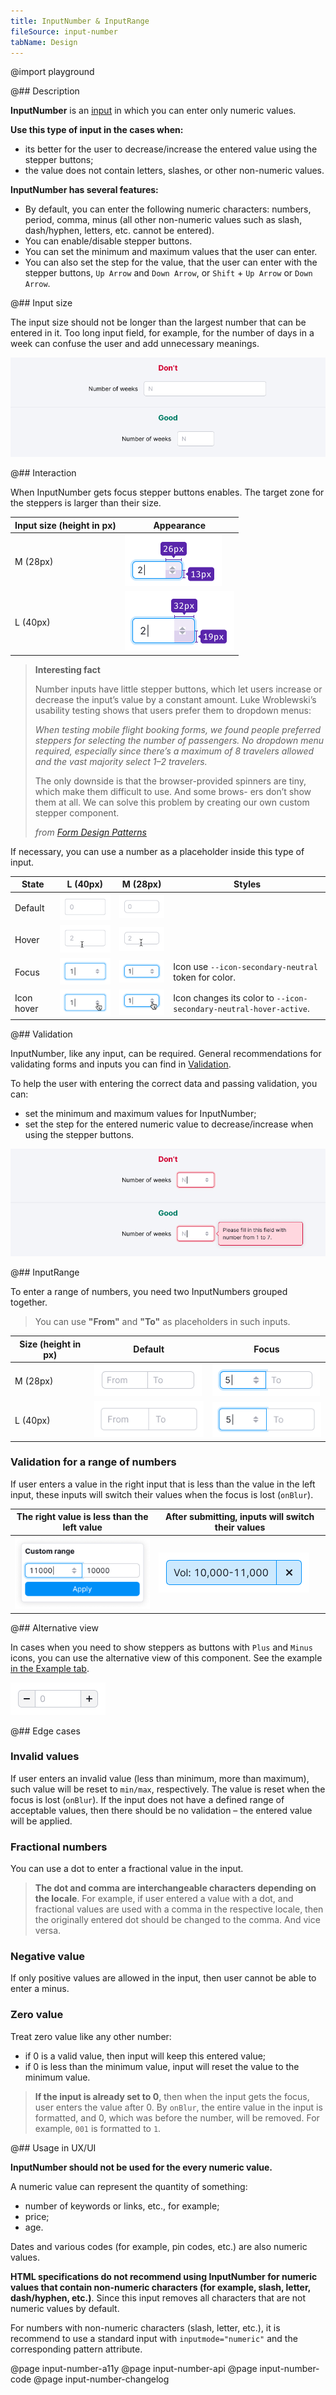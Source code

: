 ```yaml
---
title: InputNumber & InputRange
fileSource: input-number
tabName: Design
---
```


@import playground

@## Description

**InputNumber** is an [input](/components/input/) in which you can enter only numeric values.

**Use this type of input in the cases when:**

- its better for the user to decrease/increase the entered value using the stepper buttons;
- the value does not contain letters, slashes, or other non-numeric values.

**InputNumber has several features:**

- By default, you can enter the following numeric characters: numbers, period, comma, minus (all other non-numeric values such as slash, dash/hyphen, letters, etc. cannot be entered).
- You can enable/disable stepper buttons.
- You can set the minimum and maximum values that the user can enter.
- You can also set the step for the value, that the user can enter with the stepper buttons, `Up Arrow` and `Down Arrow`, or `Shift` + `Up Arrow` or `Down Arrow`.

@## Input size

The input size should not be longer than the largest number that can be entered in it. Too long input field, for example, for the number of days in a week can confuse the user and add unnecessary meanings.

![](static/size-yes-no.png)

@## Interaction

When InputNumber gets focus stepper buttons enables. The target zone for the steppers is larger than their size.

| Input size (height in px) | Appearance                          |
| ------------------------- | ----------------------------------- |
| M (28px)                  | ![](static/m-sizes.png) |
| L (40px)                  | ![](static/l-sizes.png) |

> **Interesting fact**
>
> Number inputs have little stepper buttons, which let users increase or decrease the input’s value by a constant amount. Luke Wroblewski’s usability testing shows that users prefer them to dropdown menus:
>
> _When testing mobile flight booking forms, we found people preferred steppers for selecting the number of passengers. No dropdown menu required, especially since there’s a maximum of 8 travelers allowed and the vast majority select 1–2 travelers._
>
> The only downside is that the browser-provided spinners are tiny, which make them difficult to use. And some brows- ers don’t show them at all. We can solve this problem by creating our own custom stepper component.
>
> _from [Form Design Patterns](https://www.smashingmagazine.com/printed-books/form-design-patterns/)_

If necessary, you can use a number as a placeholder inside this type of input.

| State      | L (40px)                                     | M (28px)                                     | Styles                                                             |
| ---------- | -------------------------------------------- | -------------------------------------------- | ------------------------------------------------------------------ |
| Default    | ![](static/l-placeholder.png)   | ![](static/m-placeholder.png)   |                                                                    |
| Hover      | ![](static/l-hover.png)           | ![](static/m-hover.png)           |                                                                    |
| Focus      | ![](static/l-focus.png)           | ![](static/m-focus.png)           | Icon use `--icon-secondary-neutral` token for color.               |
| Icon hover | ![](static/l-icon-hover.png) | ![](static/m-icon-hover.png) | Icon changes its color to `--icon-secondary-neutral-hover-active`. |

@## Validation

InputNumber, like any input, can be required. General recommendations for validating forms and inputs you can find in [Validation](/patterns/validation-form/).

To help the user with entering the correct data and passing validation, you can:

- set the minimum and maximum values for InputNumber;
- set the step for the entered numeric value to decrease/increase when using the stepper buttons.

![](static/validation-yes-no.png)

@## InputRange

To enter a range of numbers, you need two InputNumbers grouped together.

> You can use **"From"** and **"To"** as placeholders in such inputs.

| Size (height in px) | Default                                                  | Focus                                              |
| ------------------- | -------------------------------------------------------- | -------------------------------------------------- |
| M (28px)            | ![](static/m-range-default.png) | ![](static/m-range.png) |
| L (40px)            | ![](static/l-range-default.png) | ![](static/l-range.png) |

### Validation for a range of numbers

If user enters a value in the right input that is less than the value in the left input, these inputs will switch their values when the focus is lost (`onBlur`).

| The right value is less than the left value | After submitting, inputs will switch their values |
| ------------------------------------------- | ------------------------------------------------- |
| ![](static/range-1.png)          | ![](static/range-2.png)                |

@## Alternative view

In cases when you need to show steppers as buttons with `Plus` and `Minus` icons, you can use the alternative view of this component. See the example [in the Example tab](/components/input-number/input-number-code/#a22257).

![](static/alternative.png)

@## Edge cases

### Invalid values

If user enters an invalid value (less than minimum, more than maximum), such value will be reset to `min/max`, respectively. The value is reset when the focus is lost (`onBlur`). If the input does not have a defined range of acceptable values, then there should be no validation – the entered value will be applied.

### Fractional numbers

You can use a dot to enter a fractional value in the input.

> **The dot and comma are interchangeable characters depending on the locale**. For example, if user entered a value with a dot, and fractional values are used with a comma in the respective locale, then the originally entered dot should be changed to the comma. And vice versa.

### Negative value

If only positive values are allowed in the input, then user cannot be able to enter a minus.

### Zero value

Treat zero value like any other number:

- if 0 is a valid value, then input will keep this entered value;
- if 0 is less than the minimum value, input will reset the value to the minimum value.

> **If the input is already set to 0**, then when the input gets the focus, user enters the value after 0. By `onBlur`, the entire value in the input is formatted, and 0, which was before the number, will be removed. For example, `001` is formatted to `1`.

@## Usage in UX/UI

**InputNumber should not be used for the every numeric value.**

A numeric value can represent the quantity of something:

- number of keywords or links, etc., for example;
- price;
- age.

Dates and various codes (for example, pin codes, etc.) are also numeric values.

**HTML specifications do not recommend using InputNumber for numeric values that contain non-numeric characters (for example, slash, letter, dash/hyphen, etc.)**. Since this input removes all characters that are not numeric values by default.

For numbers with non-numeric characters (slash, letter, etc.), it is recommend to use a standard input with `inputmode="numeric"` and the corresponding pattern attribute.

@page input-number-a11y
@page input-number-api
@page input-number-code
@page input-number-changelog
